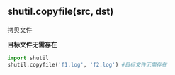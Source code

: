 ## shutil.copyfile(src, dst)

拷贝文件

**目标文件无需存在**

```python
import shutil
shutil.copyfile('f1.log', 'f2.log') #目标文件无需存在
```
